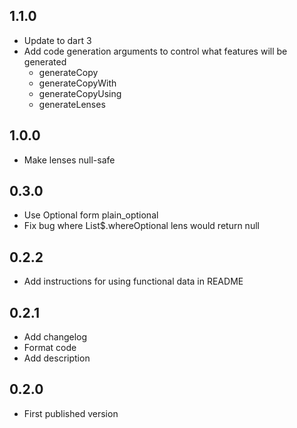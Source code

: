 ## 1.1.0

- Update to dart 3
- Add code generation arguments to control what features will be generated
  -  generateCopy
  -  generateCopyWith
  -  generateCopyUsing
  -  generateLenses

## 1.0.0

- Make lenses null-safe

## 0.3.0

- Use Optional form plain_optional
- Fix bug where List$.whereOptional lens would return null

## 0.2.2

- Add instructions for using functional data in README

## 0.2.1

- Add changelog
- Format code
- Add description

## 0.2.0

- First published version
